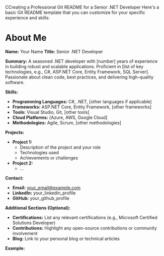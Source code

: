 CCreating a Professional Git README for a Senior .NET Developer
Here's a basic Git README template that you can customize for your specific experience and skills:

# About Me

**Name:** Your Name
**Title:** Senior .NET Developer

**Summary:**
A seasoned .NET developer with [number] years of experience in building robust and scalable applications. Proficient in [list of key technologies, e.g., C#, ASP.NET Core, Entity Framework, SQL Server]. Passionate about clean code, best practices, and delivering high-quality software.

**Skills:**

* **Programming Languages:** C#, .NET, [other languages if applicable]
* **Frameworks:** ASP.NET Core, Entity Framework, [other frameworks]
* **Tools:** Visual Studio, Git, [other tools]
* **Cloud Platforms:** [Azure, AWS, Google Cloud]
* **Methodologies:** Agile, Scrum, [other methodologies]

**Projects:**

* **Project 1:**
  * Description of the project and your role
  * Technologies used
  * Achievements or challenges
* **Project 2:**
  * ...

**Contact:**

* **Email:** your_email@example.com
* **LinkedIn:** your_linkedin_profile
* **GitHub:** your_github_profile

**Additional Sections (Optional):**

* **Certifications:** List any relevant certifications (e.g., Microsoft Certified Solutions Developer)
* **Contributions:** Highlight any open-source contributions or community involvement
* **Blog:** Link to your personal blog or technical articles

**Example:**
